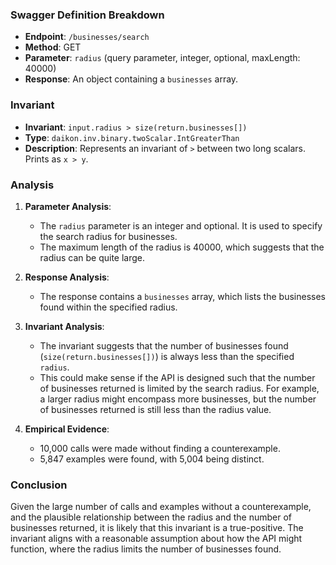 ### Swagger Definition Breakdown

- **Endpoint**: `/businesses/search`
- **Method**: GET
- **Parameter**: `radius` (query parameter, integer, optional, maxLength: 40000)
- **Response**: An object containing a `businesses` array.

### Invariant

- **Invariant**: `input.radius > size(return.businesses[])`
- **Type**: `daikon.inv.binary.twoScalar.IntGreaterThan`
- **Description**: Represents an invariant of `>` between two long scalars. Prints as `x > y`.

### Analysis

1. **Parameter Analysis**:
   - The `radius` parameter is an integer and optional. It is used to specify the search radius for businesses.
   - The maximum length of the radius is 40000, which suggests that the radius can be quite large.

2. **Response Analysis**:
   - The response contains a `businesses` array, which lists the businesses found within the specified radius.

3. **Invariant Analysis**:
   - The invariant suggests that the number of businesses found (`size(return.businesses[])`) is always less than the specified `radius`.
   - This could make sense if the API is designed such that the number of businesses returned is limited by the search radius. For example, a larger radius might encompass more businesses, but the number of businesses returned is still less than the radius value.

4. **Empirical Evidence**:
   - 10,000 calls were made without finding a counterexample.
   - 5,847 examples were found, with 5,004 being distinct.

### Conclusion

Given the large number of calls and examples without a counterexample, and the plausible relationship between the radius and the number of businesses returned, it is likely that this invariant is a true-positive. The invariant aligns with a reasonable assumption about how the API might function, where the radius limits the number of businesses found.
